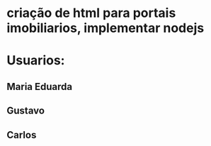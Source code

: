 # criação de html para portais imobiliarios, implementar nodejs

# Usuarios:

## Maria Eduarda
## Gustavo
## Carlos
